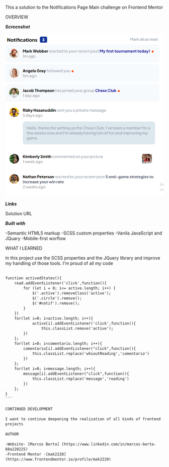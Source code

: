 This a solution to the Notifications Page Main challenge on Frontend Mentor

OVERVIEW

***Screenshot***

![](./notificatios-page-main.PNG)

***Links***

Solution URL [](https://notifications-page-main-mak2220.netlify.app/)

***Built with***

-Semantic HTML5 markup
-SCSS custom properties
-Vanila JavaScript and JQuary
-Mobile-first worflow

WHAT I LEARNED

In this project use the SCSS properties and the JQuery library and improve my handling of those tools. I'm proud of all my code

```JQuary

function activedStates(){
    read.addEventListener('click',function(){
        for (let i = 0; i<= active.length; i++) {
            $('.active').removeClass('active');
            $('.circle').remove();
            $('#notif').remove();        
        }
    })
    for(let i=0; i<active.length; i++){
            active[i].addEventListener('click',function(){ 
                this.classList.remove('active');
        })
    };
    for(let i=0; i<comentario.length; i++){
        comentario[i].addEventListener("click",function(){
            this.classList.replace('whioutReading','comentario')
        })
    };
    for(let i=0; i<message.length; i++){
        message[i].addEventListener("click",function(){
            this.classList.replace('message','reading')
        })
    };
}
´´´

CONTINUED DEVELOPMENT

I want to continue deepening the realization of all kinds of frontend projects

AUTHOR

-Website- [Marcos Berta] (https://www.linkedin.com/in/marcos-berta-60a220225)
-Frontend Mentor -[mak2220](https://www.frontendmentor.io/profile/mak2220)
